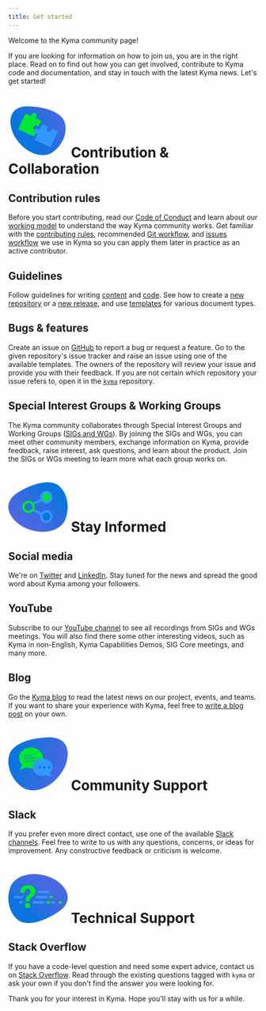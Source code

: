 ```yaml
---
title: Get started
---
```


Welcome to the Kyma community page!

If you are looking for information on how to join us, you are in the right place. Read on to find out how you can get involved, contribute to Kyma code and documentation, and stay in touch with the latest Kyma news. Let's get started!

# <img src="assets/contribution-collaboration-icon.svg" width="120"> Contribution & Collaboration

## Contribution rules

Before you start contributing, read our [Code of Conduct](/contributing/#code-of-conduct-code-of-conduct) and learn about our [working model](/governance/#kyma-working-model-kyma-working-model) to understand the way Kyma community works. Get familiar with the [contributing rules](/contributing/#contributing-rules-contributing-rules), recommended [Git workflow](/contributing/#git-wokflow-git-wokflow), and [issues workflow](/governance/#issues-workflow-issues-workflow) we use in Kyma so you can apply them later in practice as an active contributor.

## Guidelines

Follow guidelines for writing [content](/guidelines/content/) and [code](/guidelines/technicalities/). See how to create a [new repository](/guidelines/repository/) or a [new release](/guidelines/release/), and use [templates](/guidelines/templates/) for various document types.

## Bugs & features

Create an issue on [GitHub](https://github.com/kyma-project) to report a bug or request a feature. Go to the given repository's issue tracker and raise an issue using one of the available templates. The owners of the repository will review your issue and provide you with their feedback. If you are not certain which repository your issue refers to, open it in the [`kyma`](https://github.com/kyma-project/kyma) repository.

## Special Interest Groups & Working Groups

The Kyma community collaborates through Special Interest Groups and Working Groups ([SIGs and WGs](/collaboration/#overview-overview)). By joining the SIGs and WGs, you can meet other community members, exchange information on Kyma, provide feedback, raise interest, ask questions, and learn about the product. Join the SIGs or WGs meeting to learn more what each group works on.

# <img src="assets/stay-informed-icon.svg" width="120"> Stay Informed

## Social media

We're on [Twitter](https://twitter.com/kymaproject) and [LinkedIn](https://www.linkedin.com/company/kyma-project/). Stay tuned for the news and spread the good word about Kyma among your followers.

## YouTube

Subscribe to our [YouTube channel](https://www.youtube.com/channel/UC8Q8bBtYe9gQN-dQ-_L8JvQ) to see all recordings from SIGs and WGs meetings. You will also find there some other interesting videos, such as Kyma in non-English, Kyma Capabilities Demos, SIG Core meetings, and many more.

## Blog

Go the [Kyma blog](https://kyma-project.io/blog/) to read the latest news on our project, events, and teams. If you want to share your experience with Kyma, feel free to [write a blog post](https://github.com/kyma-project/website/blob/main/docs/write-blog-posts.md) on your own.

# <img src="assets/community-support-icon.svg" width="120"> Community Support

## Slack

If you prefer even more direct contact, use one of the available [Slack channels](https://kyma-community.slack.com/messages/CBLBESMST/). Feel free to write to us with any questions, concerns, or ideas for improvement. Any constructive feedback or criticism is welcome.

# <img src="assets/technical-support-icon.svg" width="120"> Technical Support

## Stack Overflow

If you have a code-level question and need some expert advice, contact us on [Stack Overflow](https://stackoverflow.com/questions/tagged/kyma). Read through the existing questions tagged with `kyma` or ask your own if you don't find the answer you were looking for.

Thank you for your interest in Kyma. Hope you'll stay with us for a while.
